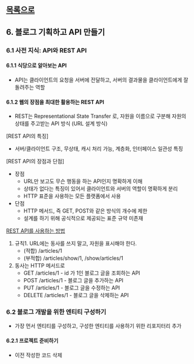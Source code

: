 ## [목록으로](README.md)

## 6. 블로그 기획하고 API 만들기

### 6.1 사전 지식: API와 REST API

#### 6.1.1 식당으로 알아보는 API

* API는 클라이언트의 요청을 서버에 전달하고, 서버의 결과물을 클라이언트에게 잘 돌려주는 역할

#### 6.1.2 웹의 장점을 최대한 활용하는 REST API

* REST는 Representational State Transfer 로, 자원을 이름으로 구분해 자원의 상태를 주고받는 API 방식 (URL 설계 방식)

[REST API의 특징]

* 서버/클라이언트 구조, 무상태, 캐시 처리 가능, 계층화, 인터페이스 일관성 특징

[REST API의 장점과 단점]

* 장점
  * URL만 보고도 무슨 행동을 하는 API인지 명확하게 이해
  * 상태가 없다는 특징이 있어서 클라이언트와 서버의 역할이 명확하게 분리
  * HTTP 표준을 사용하는 모든 플랫폼에서 사용
* 단점
  * HTTP 메서드, 즉 GET, POST와 같은 방식의 개수에 제한
  * 설계를 하기 위해 공식적으로 제공되는 표준 규약 미존재

<u>REST API를 사용하는 방법</u>

1. 규칙1. URL에는 동사를 쓰지 말고, 자원을 표시해야 한다.
   * (적합) /articles/1
   * (부적합) /articles/show/1, /show/articles/1
2. 동사는 HTTP 메서드로
   * GET /articles/1 - id 가 1인 블로그 글을 조회하는 API
   * POST /articles/1 - 블로그 글을 추가하는 API
   * PUT /articles/1 - 블로그 글을 수정하는 API
   * DELETE /articles/1 - 블로그 글을 삭제하는 API

### 6.2 블로그 개발을 위한 엔티티 구성하기

* 가장 먼서 엔티티를 구성하고, 구성한 엔티티를 사용하기 위한 리포지터리 추가

#### 6.2.1 프로젝트 준비하기

* 이전 작성한 코드 삭제